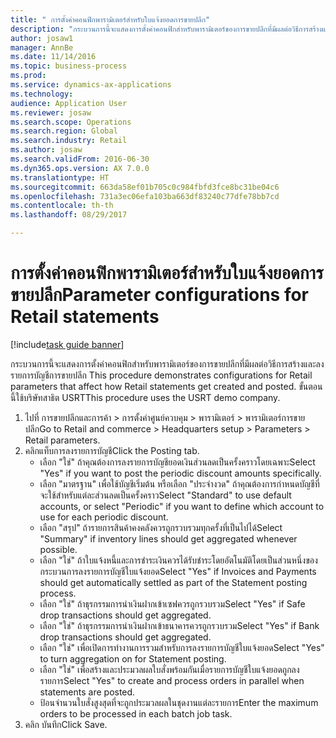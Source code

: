 ```yaml
--- 
title: " การตั้งค่าคอนฟิกพารามิเตอร์สำหรับใบแจ้งยอดการขายปลีก"
description: "กระบวนการนี้จะแสดงการตั้งค่าคอนฟิกสำหรับพารามิเตอร์ของการขายปลีกที่มีผลต่อวิธีการสร้างและลงรายการบัญชีการขายปลีก "
author: josaw1
manager: AnnBe
ms.date: 11/14/2016
ms.topic: business-process
ms.prod: 
ms.service: dynamics-ax-applications
ms.technology: 
audience: Application User
ms.reviewer: josaw
ms.search.scope: Operations
ms.search.region: Global
ms.search.industry: Retail
ms.author: josaw
ms.search.validFrom: 2016-06-30
ms.dyn365.ops.version: AX 7.0.0
ms.translationtype: HT
ms.sourcegitcommit: 663da58ef01b705c0c984fbfd3fce8bc31be04c6
ms.openlocfilehash: 731a3ec06efa103ba663df83240c77dfe78bb7cd
ms.contentlocale: th-th
ms.lasthandoff: 08/29/2017

---
```

# <a name="parameter-configurations-for-retail-statements"></a><span data-ttu-id="b2694-103"> การตั้งค่าคอนฟิกพารามิเตอร์สำหรับใบแจ้งยอดการขายปลีก</span><span class="sxs-lookup"><span data-stu-id="b2694-103">Parameter configurations for Retail statements</span></span>

[!include[task guide banner](../includes/task-guide-banner.md)]

<span data-ttu-id="b2694-104">กระบวนการนี้จะแสดงการตั้งค่าคอนฟิกสำหรับพารามิเตอร์ของการขายปลีกที่มีผลต่อวิธีการสร้างและลงรายการบัญชีการขายปลีก </span><span class="sxs-lookup"><span data-stu-id="b2694-104">This procedure demonstrates configurations for Retail parameters that affect how Retail statements get created and posted.</span></span> <span data-ttu-id="b2694-105">ขั้นตอนนี้ใช้บริษัทสาธิต USRT</span><span class="sxs-lookup"><span data-stu-id="b2694-105">This procedure uses the USRT demo company.</span></span>

1. <span data-ttu-id="b2694-106">ไปที่ การขายปลีกและการค้า > การตั้งค่าศูนย์ควบคุม > พารามิเตอร์ > พารามิเตอร์การขายปลีก</span><span class="sxs-lookup"><span data-stu-id="b2694-106">Go to Retail and commerce > Headquarters setup  > Parameters > Retail parameters.</span></span>
2. <span data-ttu-id="b2694-107">คลิกแท็บการลงรายการบัญชี</span><span class="sxs-lookup"><span data-stu-id="b2694-107">Click the Posting tab.</span></span>
    * <span data-ttu-id="b2694-108">เลือก "ใช่" ถ้าคุณต้องการลงรายการบัญชียอดเงินส่วนลดเป็นครั้งคราวโดยเฉพาะ</span><span class="sxs-lookup"><span data-stu-id="b2694-108">Select "Yes" if you want to post the periodic discount amounts specifically.</span></span>  
    * <span data-ttu-id="b2694-109">เลือก "มาตรฐาน" เพื่อใช้บัญชีเริ่มต้น หรือเลือก "ประจำงวด" ถ้าคุณต้องการกำหนดบัญชีที่จะใช้สำหรับแต่ละส่วนลดเป็นครั้งคราว</span><span class="sxs-lookup"><span data-stu-id="b2694-109">Select "Standard" to use default accounts, or select "Periodic" if you want to define which account to use for each periodic discount.</span></span>  
    * <span data-ttu-id="b2694-110">เลือก "สรุป" ถ้ารายการสินค้าคงคลังควรถูกรวบรวมทุกครั้งที่เป็นไปได้</span><span class="sxs-lookup"><span data-stu-id="b2694-110">Select "Summary" if inventory lines should get aggregated whenever possible.</span></span>  
    * <span data-ttu-id="b2694-111">เลือก "ใช่" ถ้าใบแจ้งหนี้และการชำระเงินควรได้รับชำระโดยอัตโนมัติโดยเป็นส่วนหนึ่งของกระบวนการลงรายการบัญชีใบแจ้งยอด</span><span class="sxs-lookup"><span data-stu-id="b2694-111">Select "Yes" if Invoices and Payments should get automatically settled as part of the Statement posting process.</span></span>  
    * <span data-ttu-id="b2694-112">เลือก "ใช่" ถ้าธุรกรรมการนำเงินฝากเข้าเซฟควรถูกรวบรวม</span><span class="sxs-lookup"><span data-stu-id="b2694-112">Select "Yes" if Safe drop transactions should get aggregated.</span></span>  
    * <span data-ttu-id="b2694-113">เลือก "ใช่" ถ้าธุรกรรมการนำเงินฝากเข้าธนาคารควรถูกรวบรวม</span><span class="sxs-lookup"><span data-stu-id="b2694-113">Select "Yes" if Bank drop transactions should get aggregated.</span></span>  
    * <span data-ttu-id="b2694-114">เลือก "ใช่" เพื่อเปิดการทำงานการรวมสำหรับการลงรายการบัญชีใบแจ้งยอด</span><span class="sxs-lookup"><span data-stu-id="b2694-114">Select "Yes" to turn aggregation on for Statement posting.</span></span>  
    * <span data-ttu-id="b2694-115">เลือก "ใช่" เพื่อสร้างและประมวลผลใบสั่งพร้อมกันเมื่อรายการบัญชีใบแจ้งยอดถูกลงรายการ</span><span class="sxs-lookup"><span data-stu-id="b2694-115">Select "Yes" to create and process orders in parallel when statements are posted.</span></span>  
    * <span data-ttu-id="b2694-116">ป้อนจำนวนใบสั่งสูงสุดที่จะถูกประมวลผลในชุดงานแต่ละรายการ</span><span class="sxs-lookup"><span data-stu-id="b2694-116">Enter the maximum orders to be processed in each batch job task.</span></span>  
3. <span data-ttu-id="b2694-117">คลิก บันทึก</span><span class="sxs-lookup"><span data-stu-id="b2694-117">Click Save.</span></span>


